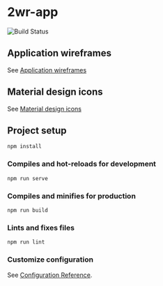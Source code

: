# 2wr-app

![Build Status](https://github.com/HTBox/TwoWeeksReady/workflows/2wr-app%20CI%2FCD/badge.svg)

## Application wireframes

See [Application wireframes](https://xd.adobe.com/view/5bc4d9d7-cfb8-40aa-4f14-286bffd40f5c-2df5/grid)

## Material design icons

See [Material design icons](https://materialdesignicons.com/)

## Project setup
```
npm install
```

### Compiles and hot-reloads for development
```
npm run serve
```

### Compiles and minifies for production
```
npm run build
```

### Lints and fixes files
```
npm run lint
```

### Customize configuration
See [Configuration Reference](https://cli.vuejs.org/config/).
